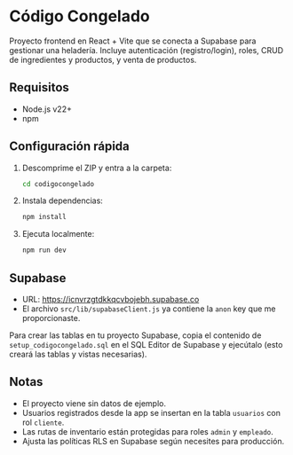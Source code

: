 # Código Congelado

Proyecto frontend en React + Vite que se conecta a Supabase para gestionar una heladería.
Incluye autenticación (registro/login), roles, CRUD de ingredientes y productos, y venta de productos.

## Requisitos
- Node.js v22+
- npm

## Configuración rápida
1. Descomprime el ZIP y entra a la carpeta:
   ```bash
   cd codigocongelado
   ```

2. Instala dependencias:
   ```bash
   npm install
   ```

3. Ejecuta localmente:
   ```bash
   npm run dev
   ```

## Supabase
- URL: https://icnvrzgtdkkqcvbojebh.supabase.co
- El archivo `src/lib/supabaseClient.js` ya contiene la `anon` key que me proporcionaste.

Para crear las tablas en tu proyecto Supabase, copia el contenido de `setup_codigocongelado.sql` 
en el SQL Editor de Supabase y ejecútalo (esto creará las tablas y vistas necesarias).

## Notas
- El proyecto viene sin datos de ejemplo.
- Usuarios registrados desde la app se insertan en la tabla `usuarios` con rol `cliente`.
- Las rutas de inventario están protegidas para roles `admin` y `empleado`.
- Ajusta las políticas RLS en Supabase según necesites para producción.
